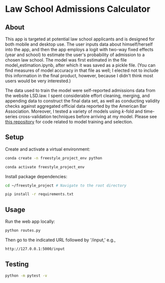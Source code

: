 # Law School Admissions Calculator

## About

This app is targeted at potential law school applicants and is designed for both mobile and desktop use. The user inputs data about himself/herself into the app, and then the app employs a logit with two-way fixed effects (year and school) to estimate the user's probability of admission to a chosen law school. The model was first estimated in the file model_estimation.ipynb, after which it was saved as a pickle file. (You can find measures of model accuracy in that file as well; I elected not to include this information in the final product, however, because I didn't think most users would be very interested.)

The data used to train the model were self-reported admissions data from the website LSD.law. I spent considerable effort cleaning, merging, and appending data to construct the final data set, as well as conducting validity checks against aggregated official data reported by the American Bar Association. Moreover, I tested a variety of models using *k*-fold and time-series cross-validation techniques before arriving at my model. Please see [this repository](https://github.com/f2pHgty8hw/law_school_admissions) for code related to model training and selection.

## Setup

Create and activate a virtual environment:

```sh
conda create -n freestyle_project_env python

conda activate freestyle_project_env
```

Install package dependencies:

```sh
cd ~/freestyle_project # Navigate to the root directory

pip install -r requirements.txt
```

## Usage

Run the web app locally:

```sh
python routes.py
```

Then go to the indicated URL followed by '/input,' e.g.,

```sh
http://127.0.0.1:5000/input
```

## Testing

```sh
python -m pytest -v
```
